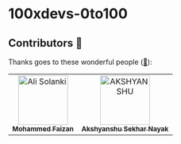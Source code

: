 # 100xdevs-0to100


## Contributors 🍉

Thanks goes to these wonderful people ([:hugs:](https://allcontributors.org/docs/en/emoji-key)):

<!-- ALL-CONTRIBUTORS-LIST: START - Do not remove or modify this section -->
<!-- prettier-ignore-start -->
<!-- markdown-lint-disable -->
<table>
    <tbody>
        <tr>
            <td align="center">
                <a href="https://mohdfaizan.me/">
                    <img src="https://avatars.githubusercontent.com/u/79694828?v=4" width="100px;" alt="Ali Solanki"/>
                    <br />
                    <sub><b>Mohammed Faizan</b></sub>
                </a> 
            </td>
             <td align="center">
                <a href="https://github.com/akshsekhr2702">
                    <img src="https://avatars.githubusercontent.com/u/141441919?v=4" width="100px;" alt="AKSHYANSHU"/>
                    <br />
                    <sub><b>Akshyanshu Sekhar Nayak</b></sub>
                </a> 
            </td>
        </tr>
    </tbody>
</table>
